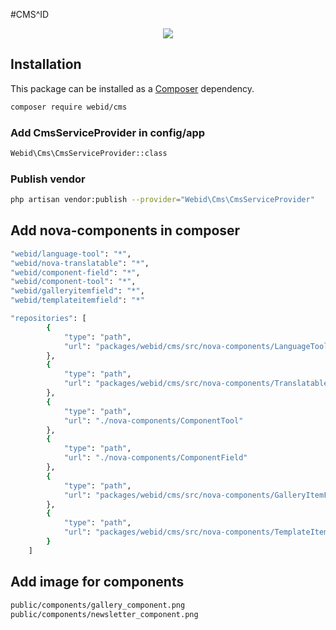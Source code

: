 #CMS^ID
<p align="center">
<a href="blob/master/LICENSE"><img src="https://img.shields.io/badge/license-MIT-blue.svg?style=flat-square"></a>
</p>


## Installation

This package can be installed as a [Composer](https://getcomposer.org/) dependency.

```bash
composer require webid/cms
```

### Add CmsServiceProvider in config/app

```bash
Webid\Cms\CmsServiceProvider::class
```

### Publish vendor

```bash
php artisan vendor:publish --provider="Webid\Cms\CmsServiceProvider"
```

## Add nova-components in composer 

```bash
"webid/language-tool": "*",
"webid/nova-translatable": "*",
"webid/component-field": "*",
"webid/component-tool": "*",
"webid/galleryitemfield": "*",
"webid/templateitemfield": "*"

```

```bash
"repositories": [   
        {
            "type": "path",
            "url": "packages/webid/cms/src/nova-components/LanguageTool"
        },
        {
            "type": "path",
            "url": "packages/webid/cms/src/nova-components/TranslatableTool"
        },
        {
            "type": "path",
            "url": "./nova-components/ComponentTool"
        },
        {
            "type": "path",
            "url": "./nova-components/ComponentField"
        },
        {
            "type": "path",
            "url": "packages/webid/cms/src/nova-components/GalleryItemField"
        },
        {
            "type": "path",
            "url": "packages/webid/cms/src/nova-components/TemplateItemField"
        }
    ]
```  

## Add image for components

```bash
public/components/gallery_component.png
public/components/newsletter_component.png
```
